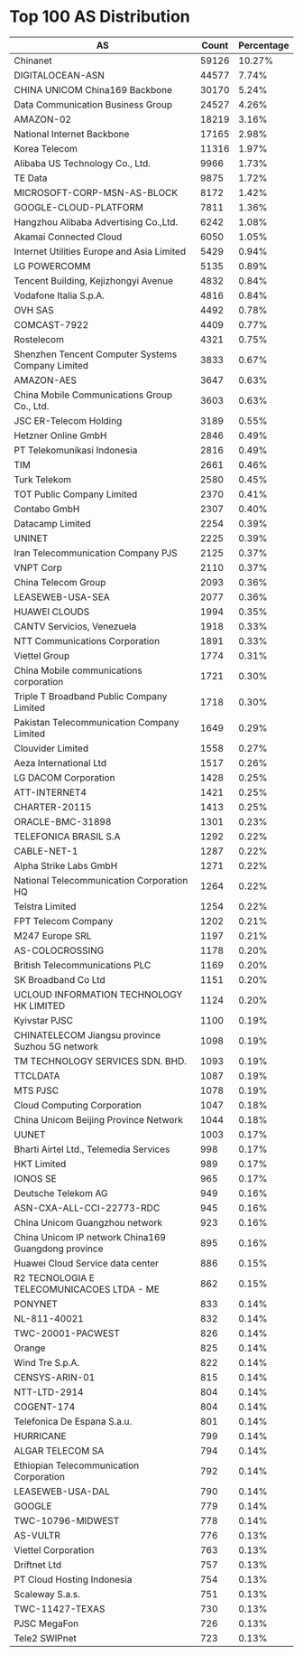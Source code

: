 # Top 100 AS Distribution
| AS | Count | Percentage |
|----|----|----|
| Chinanet | 59126 | 10.27% |
| DIGITALOCEAN-ASN | 44577 | 7.74% |
| CHINA UNICOM China169 Backbone | 30170 | 5.24% |
| Data Communication Business Group | 24527 | 4.26% |
| AMAZON-02 | 18219 | 3.16% |
| National Internet Backbone | 17165 | 2.98% |
| Korea Telecom | 11316 | 1.97% |
| Alibaba US Technology Co., Ltd. | 9966 | 1.73% |
| TE Data | 9875 | 1.72% |
| MICROSOFT-CORP-MSN-AS-BLOCK | 8172 | 1.42% |
| GOOGLE-CLOUD-PLATFORM | 7811 | 1.36% |
| Hangzhou Alibaba Advertising Co.,Ltd. | 6242 | 1.08% |
| Akamai Connected Cloud | 6050 | 1.05% |
| Internet Utilities Europe and Asia Limited | 5429 | 0.94% |
| LG POWERCOMM | 5135 | 0.89% |
| Tencent Building, Kejizhongyi Avenue | 4832 | 0.84% |
| Vodafone Italia S.p.A. | 4816 | 0.84% |
| OVH SAS | 4492 | 0.78% |
| COMCAST-7922 | 4409 | 0.77% |
| Rostelecom | 4321 | 0.75% |
| Shenzhen Tencent Computer Systems Company Limited | 3833 | 0.67% |
| AMAZON-AES | 3647 | 0.63% |
| China Mobile Communications Group Co., Ltd. | 3603 | 0.63% |
| JSC ER-Telecom Holding | 3189 | 0.55% |
| Hetzner Online GmbH | 2846 | 0.49% |
| PT Telekomunikasi Indonesia | 2816 | 0.49% |
| TIM | 2661 | 0.46% |
| Turk Telekom | 2580 | 0.45% |
| TOT Public Company Limited | 2370 | 0.41% |
| Contabo GmbH | 2307 | 0.40% |
| Datacamp Limited | 2254 | 0.39% |
| UNINET | 2225 | 0.39% |
| Iran Telecommunication Company PJS | 2125 | 0.37% |
| VNPT Corp | 2110 | 0.37% |
| China Telecom Group | 2093 | 0.36% |
| LEASEWEB-USA-SEA | 2077 | 0.36% |
| HUAWEI CLOUDS | 1994 | 0.35% |
| CANTV Servicios, Venezuela | 1918 | 0.33% |
| NTT Communications Corporation | 1891 | 0.33% |
| Viettel Group | 1774 | 0.31% |
| China Mobile communications corporation | 1721 | 0.30% |
| Triple T Broadband Public Company Limited | 1718 | 0.30% |
| Pakistan Telecommunication Company Limited | 1649 | 0.29% |
| Clouvider Limited | 1558 | 0.27% |
| Aeza International Ltd | 1517 | 0.26% |
| LG DACOM Corporation | 1428 | 0.25% |
| ATT-INTERNET4 | 1421 | 0.25% |
| CHARTER-20115 | 1413 | 0.25% |
| ORACLE-BMC-31898 | 1301 | 0.23% |
| TELEFONICA BRASIL S.A | 1292 | 0.22% |
| CABLE-NET-1 | 1287 | 0.22% |
| Alpha Strike Labs GmbH | 1271 | 0.22% |
| National Telecommunication Corporation HQ | 1264 | 0.22% |
| Telstra Limited | 1254 | 0.22% |
| FPT Telecom Company | 1202 | 0.21% |
| M247 Europe SRL | 1197 | 0.21% |
| AS-COLOCROSSING | 1178 | 0.20% |
| British Telecommunications PLC | 1169 | 0.20% |
| SK Broadband Co Ltd | 1151 | 0.20% |
| UCLOUD INFORMATION TECHNOLOGY HK LIMITED | 1124 | 0.20% |
| Kyivstar PJSC | 1100 | 0.19% |
| CHINATELECOM Jiangsu province Suzhou 5G network | 1098 | 0.19% |
| TM TECHNOLOGY SERVICES SDN. BHD. | 1093 | 0.19% |
| TTCLDATA | 1087 | 0.19% |
| MTS PJSC | 1078 | 0.19% |
| Cloud Computing Corporation | 1047 | 0.18% |
| China Unicom Beijing Province Network | 1044 | 0.18% |
| UUNET | 1003 | 0.17% |
| Bharti Airtel Ltd., Telemedia Services | 998 | 0.17% |
| HKT Limited | 989 | 0.17% |
| IONOS SE | 965 | 0.17% |
| Deutsche Telekom AG | 949 | 0.16% |
| ASN-CXA-ALL-CCI-22773-RDC | 945 | 0.16% |
| China Unicom Guangzhou network | 923 | 0.16% |
| China Unicom IP network China169 Guangdong province | 895 | 0.16% |
| Huawei Cloud Service data center | 886 | 0.15% |
| R2 TECNOLOGIA E TELECOMUNICACOES LTDA - ME | 862 | 0.15% |
| PONYNET | 833 | 0.14% |
| NL-811-40021 | 832 | 0.14% |
| TWC-20001-PACWEST | 826 | 0.14% |
| Orange | 825 | 0.14% |
| Wind Tre S.p.A. | 822 | 0.14% |
| CENSYS-ARIN-01 | 815 | 0.14% |
| NTT-LTD-2914 | 804 | 0.14% |
| COGENT-174 | 804 | 0.14% |
| Telefonica De Espana S.a.u. | 801 | 0.14% |
| HURRICANE | 799 | 0.14% |
| ALGAR TELECOM SA | 794 | 0.14% |
| Ethiopian Telecommunication Corporation | 792 | 0.14% |
| LEASEWEB-USA-DAL | 790 | 0.14% |
| GOOGLE | 779 | 0.14% |
| TWC-10796-MIDWEST | 778 | 0.14% |
| AS-VULTR | 776 | 0.13% |
| Viettel Corporation | 763 | 0.13% |
| Driftnet Ltd | 757 | 0.13% |
| PT Cloud Hosting Indonesia | 754 | 0.13% |
| Scaleway S.a.s. | 751 | 0.13% |
| TWC-11427-TEXAS | 730 | 0.13% |
| PJSC MegaFon | 726 | 0.13% |
| Tele2 SWIPnet | 723 | 0.13% |
